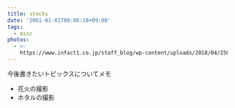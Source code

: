 ```yaml
---
title: stocks
date: '2001-01-01T09:00:18+09:00'
tags:
  - misc
photos:
  - >-
    https://www.infact1.co.jp/staff_blog/wp-content/uploads/2018/04/250b8e9132f0488e31f2487b264544e5_s.jpg
---
```

今後書きたいトピックスについてメモ


- 花火の撮影
- ホタルの撮影
